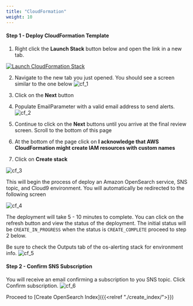 ```yaml
---
title: "CloudFormation"
weight: 10
---
```


#### Step 1 - Deploy CloudFormation Template

1. Right click the **Launch Stack** button below and open the link in a new tab. 

[![Launch CloudFormation Stack](https://sharkech-public.s3.amazonaws.com/misc-public/cloudformation-launch-stack.png)](https://console.aws.amazon.com/cloudformation/home#/stacks/new?stackName=os-alerting&templateURL=https://sharkech-public.s3.amazonaws.com/misc-public/OpenSearch_demo_alerting.yaml)

2. Navigate to the new tab you just opened. You should see a screen similar to the one below
![cf_1](/images/open-search-alerting/cf_1.png)

3. Click on the **Next** button
4. Populate EmailParameter with a valid email address to send alerts.
![cf_2](/images/open-search-alerting/cf_2.png)

5. Continue to click on the **Next** buttons until you arrive at the final review screen. Scroll to the bottom of this page
6. At the bottom of the page click on **I acknowledge that AWS CloudFormation might create IAM resources with custom names**
7. Click on **Create stack**

![cf_3](/images/open-search-alerting/cf_3.png)

This will begin the process of deploy an Amazon OpenSearch service, SNS topic, and Cloud9 environment. You will automatically be redirected to the following screen

![cf_4](/images/open-search-alerting/cf_4.png)

The deployment will take 5 - 10 minutes to complete. You can click on the refresh button and view the status of the deployment. The initial status will be ```CREATE_IN_PROGRESS``` when the status is ```CREATE_COMPLETE``` proceed to step 2 below.

Be sure to check the Outputs tab of the os-alerting stack for environment info.
![cf_5](/images/open-search-alerting/cf_5.png)

#### Step 2 - Confirm SNS Subscription

You will receive an email confirming a subscription to you SNS topic. Click Confirm subscription.
![cf_6](/images/open-search-alerting/cf_6.png)

Proceed to [Create OpenSearch Index]({{<relref "./create_index/">}})